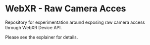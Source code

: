 # WebXR - Raw Camera Acces
Repository for experimentation around exposing raw camera access through WebXR Device API.

Please see the explainer for details.
